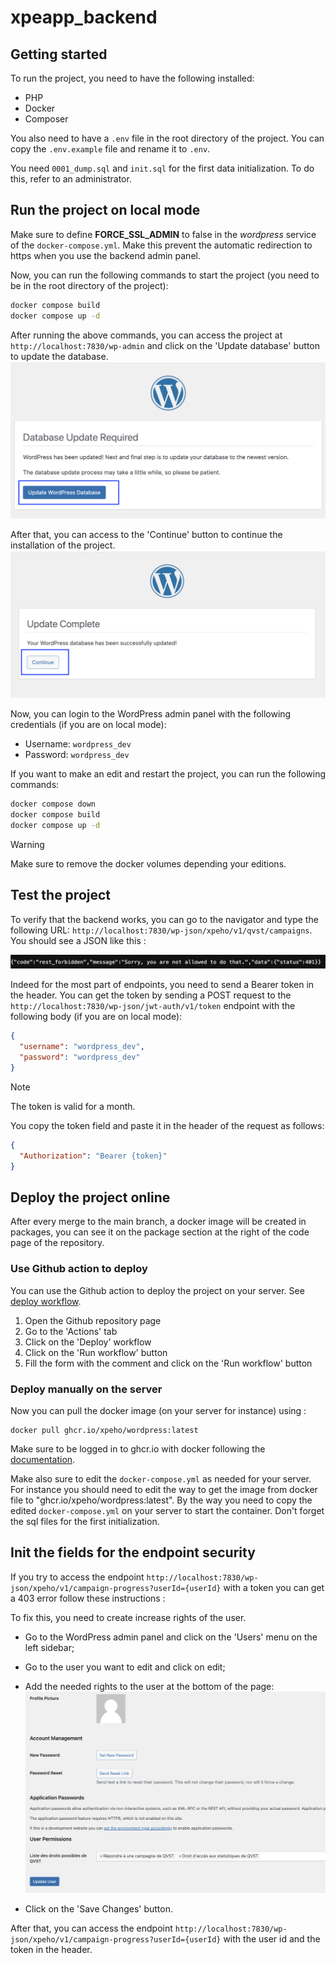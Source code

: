 # xpeapp_backend

## Getting started

To run the project, you need to have the following installed:

- PHP
- Docker
- Composer

You also need to have a `.env` file in the root directory of the project. You can copy the `.env.example` file and rename it to `.env`.

You need `0001_dump.sql` and `init.sql` for the first data initialization. To do this, refer to an administrator.

## Run the project on local mode

Make sure to define **FORCE_SSL_ADMIN** to false in the _wordpress_ service of the `docker-compose.yml`. Make this prevent the automatic redirection to https when you use the backend admin panel.

Now, you can run the following commands to start the project (you need to be in the root directory of the project):

```bash
docker compose build
docker compose up -d
```

After running the above commands, you can access the project at `http://localhost:7830/wp-admin` and click on the 'Update database' button to update the database.
![Update database](docs/update_wordpress_database_button.png)

After that, you can access to the 'Continue' button to continue the installation of the project.
![Continue installation](docs/update_wordpress_complete_button.png)

Now, you can login to the WordPress admin panel with the following credentials (if you are on local mode):

- Username: `wordpress_dev`
- Password: `wordpress_dev`

If you want to make an edit and restart the project, you can run the following commands:

```bash
docker compose down
docker compose build
docker compose up -d
```

> [!WARNING]  
> Make sure to remove the docker volumes depending your editions.

## Test the project

To verify that the backend works, you can go to the navigator and type the following URL: `http://localhost:7830/wp-json/xpeho/v1/qvst/campaigns`. You should see a JSON like this :

![error 401](docs/test_401.png)

Indeed for the most part of endpoints, you need to send a Bearer token in the header. You can get the token by sending a POST request to the `http://localhost:7830/wp-json/jwt-auth/v1/token` endpoint with the following body (if you are on local mode):

```json
{
  "username": "wordpress_dev",
  "password": "wordpress_dev"
}
```

> [!NOTE]
> The token is valid for a month.

You copy the token field and paste it in the header of the request as follows:

```json
{
  "Authorization": "Bearer {token}"
}
```

## Deploy the project online

After every merge to the main branch, a docker image will be created in packages, you can see it on the package section at the right of the code page of the repository.

### Use Github action to deploy

You can use the Github action to deploy the project on your server. See [deploy workflow](.github/workflows/deploy.yaml).

1. Open the Github repository page
2. Go to the 'Actions' tab
3. Click on the 'Deploy' workflow
4. Click on the 'Run workflow' button
5. Fill the form with the comment and click on the 'Run workflow' button

### Deploy manually on the server

Now you can pull the docker image (on your server for instance) using :

```shell
docker pull ghcr.io/xpeho/wordpress:latest
```

Make sure to be logged in to ghcr.io with docker following the [documentation](https://docs.github.com/en/packages/working-with-a-github-packages-registry/working-with-the-container-registry#authenticating-with-a-personal-access-token-classic).

Make also sure to edit the `docker-compose.yml` as needed for your server. For instance you should need to edit the way to get the image from docker file to "ghcr.io/xpeho/wordpress:latest". By the way you need to copy the edited `docker-compose.yml` on your server to start the container. Don't forget the sql files for the first initialization.

## Init the fields for the endpoint security

If you try to access the endpoint `http://localhost:7830/wp-json/xpeho/v1/campaign-progress?userId={userId}` with a token you can get a 403 error follow these instructions :

To fix this, you need to create increase rights of the user.

- Go to the WordPress admin panel and click on the 'Users' menu on the left sidebar;

- Go to the user you want to edit and click on edit;

- Add the needed rights to the user at the bottom of the page:
  ![User field](docs/user_field.png)

- Click on the 'Save Changes' button.

After that, you can access the endpoint `http://localhost:7830/wp-json/xpeho/v1/campaign-progress?userId={userId}` with the user id and the token in the header.
